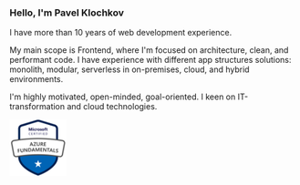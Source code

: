 ### Hello, I'm Pavel Klochkov 
I have more than 10 years of web development experience. 

My main scope is Frontend, where I'm focused on architecture, clean, and performant code. I have experience with different app structures solutions: monolith, modular, serverless in on-premises, cloud, and hybrid environments. 

I'm highly motivated, open-minded, goal-oriented. I keen on IT-transformation and cloud technologies. 

<p align="left">
    <img src="https://raw.githubusercontent.com/ckomop0x/ckomop0x/master/azure-fundamentals-600x600.png" height="100" />
</p>
